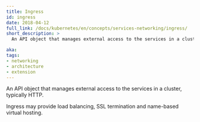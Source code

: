 ```yaml
---
title: Ingress
id: ingress
date: 2018-04-12
full_link: /docs/kubernetes/en/concepts/services-networking/ingress/
short_description: >
  An API object that manages external access to the services in a cluster, typically HTTP.

aka: 
tags:
- networking
- architecture
- extension
---
```

 An API object that manages external access to the services in a cluster, typically HTTP.

<!--more--> 

Ingress may provide load balancing, SSL termination and name-based virtual hosting.

